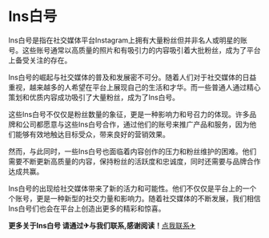 # Ins白号

Ins白号是指在社交媒体平台Instagram上拥有大量粉丝但并非名人或明星的账号。这些账号通常以高质量的照片和有吸引力的内容吸引着大批粉丝，成为了平台上备受关注的存在。

Ins白号的崛起与社交媒体的普及和发展密不可分。随着人们对于社交媒体的日益重视，越来越多的人希望在平台上展现自己的生活和才华。而一些普通人通过精心策划和优质内容成功吸引了大量粉丝，成为了Ins白号。

这些Ins白号不仅仅是粉丝数量的象征，更是一种影响力和号召力的体现。许多品牌和公司都愿意与这些Ins白号合作，通过他们的账号来推广产品和服务，因为他们能够有效地触达目标受众，带来良好的营销效果。

然而，与此同时，一些Ins白号也面临着内容创作的压力和粉丝维护的困难。他们需要不断更新高质量的内容，保持粉丝的活跃度和忠诚度，同时还需要与品牌合作达成共赢。

Ins白号的出现给社交媒体带来了新的活力和可能性。他们不仅仅是平台上的一个个账号，更是一种新型的社交力量和影响力。随着社交媒体的不断发展，我们相信Ins白号们也会在平台上创造出更多的精彩和惊喜。

**更多关于Ins白号 请通过✈与我们联系,感谢阅读！**[点我联系✈](https://www.k02.cc)